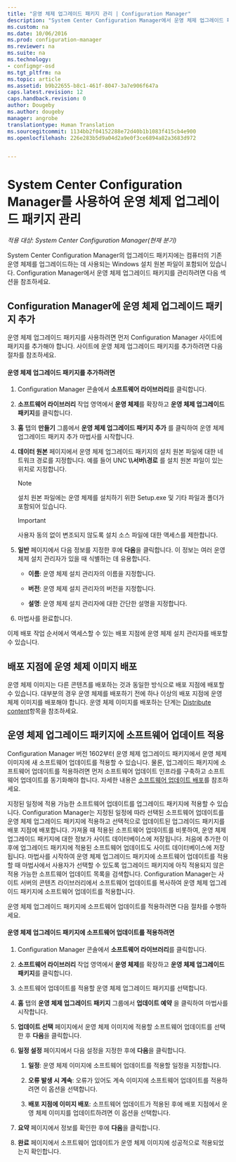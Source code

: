 ```yaml
---
title: "운영 체제 업그레이드 패키지 관리 | Configuration Manager"
description: "System Center Configuration Manager에서 운영 체제 업그레이드 패키지를 관리하는 방법을 알아봅니다."
ms.custom: na
ms.date: 10/06/2016
ms.prod: configuration-manager
ms.reviewer: na
ms.suite: na
ms.technology:
- configmgr-osd
ms.tgt_pltfrm: na
ms.topic: article
ms.assetid: b9b22655-b8c1-461f-8047-3a7e906f647a
caps.latest.revision: 12
caps.handback.revision: 0
author: Dougeby
ms.author: dougeby
manager: angrobe
translationtype: Human Translation
ms.sourcegitcommit: 1134bb2f04152288e72d40b1b1083f415cb4e900
ms.openlocfilehash: 226e283b5d9a04d2a9e0f3ce6894a82a3683d972


---
```

# <a name="manage-operating-system-upgrade-packages-with-system-center-configuration-manager"></a>System Center Configuration Manager를 사용하여 운영 체제 업그레이드 패키지 관리

*적용 대상: System Center Configuration Manager(현재 분기)*

System Center Configuration Manager의 업그레이드 패키지에는 컴퓨터의 기존 운영 체제를 업그레이드하는 데 사용되는 Windows 설치 원본 파일이 포함되어 있습니다. Configuration Manager에서 운영 체제 업그레이드 패키지를 관리하려면 다음 섹션을 참조하세요.

##  <a name="a-namebkmkaddosupgradepkgsa-add-operating-system-upgrade-packages-to-configuration-manager"></a><a name="BKMK_AddOSUpgradePkgs"></a> Configuration Manager에 운영 체제 업그레이드 패키지 추가  
 운영 체제 업그레이드 패키지를 사용하려면 먼저 Configuration Manager 사이트에 패키지를 추가해야 합니다. 사이트에 운영 체제 업그레이드 패키지를 추가하려면 다음 절차를 참조하세요.  

#### <a name="to-add-an-operating-system-upgrade-package"></a>운영 체제 업그레이드 패키지를 추가하려면  

1.  Configuration Manager 콘솔에서 **소프트웨어 라이브러리**를 클릭합니다.  

2.  **소프트웨어 라이브러리** 작업 영역에서 **운영 체제**를 확장하고 **운영 체제 업그레이드 패키지**를 클릭합니다.  

3.  **홈** 탭의 **만들기** 그룹에서 **운영 체제 업그레이드 패키지 추가** 를 클릭하여 운영 체제 업그레이드 패키지 추가 마법사를 시작합니다.  

4.  **데이터 원본** 페이지에서 운영 체제 업그레이드 패키지의 설치 원본 파일에 대한 네트워크 경로를 지정합니다. 예를 들어 UNC **\\\서버\경로** 를 설치 원본 파일이 있는 위치로 지정합니다.  

    > [!NOTE]  
    >  설치 원본 파일에는 운영 체제를 설치하기 위한 Setup.exe 및 기타 파일과 폴더가 포함되어 있습니다.  

    > [!IMPORTANT]  
    >  사용자 동의 없이 변조되지 않도록 설치 소스 파일에 대한 액세스를 제한합니다.  

5.  **일반** 페이지에서 다음 정보를 지정한 후에 **다음**을 클릭합니다. 이 정보는 여러 운영 체제 설치 관리자가 있을 때 식별하는 데 유용합니다.  

    -   **이름**: 운영 체제 설치 관리자의 이름을 지정합니다.  

    -   **버전**: 운영 체제 설치 관리자의 버전을 지정합니다.  

    -   **설명**: 운영 체제 설치 관리자에 대한 간단한 설명을 지정합니다.  

6.  마법사를 완료합니다.  

 이제 배포 작업 순서에서 액세스할 수 있는 배포 지점에 운영 체제 설치 관리자를 배포할 수 있습니다.  

##  <a name="a-namebkmkdistributebootimagesa-distribute-operating-system-images-to-a-distribution-point"></a><a name="BKMK_DistributeBootImages"></a> 배포 지점에 운영 체제 이미지 배포  
 운영 체제 이미지는 다른 콘텐츠를 배포하는 것과 동일한 방식으로 배포 지점에 배포할 수 있습니다. 대부분의 경우 운영 체제를 배포하기 전에 하나 이상의 배포 지점에 운영 체제 이미지를 배포해야 합니다. 운영 체제 이미지를 배포하는 단계는 [Distribute content](../../core/servers/deploy/configure/deploy-and-manage-content.md#a-namebkmkdistributea-distribute-content)항목을 참조하세요.  

##  <a name="a-namebkmkosupgradepkgapplyupdatesa-apply-software-updates-to-an-operating-system-upgrade-package"></a><a name="BKMK_OSUpgradePkgApplyUpdates"></a> 운영 체제 업그레이드 패키지에 소프트웨어 업데이트 적용  
 Configuration Manager 버전 1602부터 운영 체제 업그레이드 패키지에서 운영 체제 이미지에 새 소프트웨어 업데이트를 적용할 수 있습니다. 물론, 업그레이드 패키지에 소프트웨어 업데이트를 적용하려면 먼저 소프트웨어 업데이트 인프라를 구축하고 소프트웨어 업데이트를 동기화해야 합니다. 자세한 내용은 [소프트웨어 업데이트 배포](../../sum/deploy-use/deploy-software-updates.md)를 참조하세요.  

 지정된 일정에 적용 가능한 소프트웨어 업데이트를 업그레이드 패키지에 적용할 수 있습니다. Configuration Manager는 지정된 일정에 따라 선택된 소프트웨어 업데이트를 운영 체제 업그레이드 패키지에 적용하고 선택적으로 업데이트된 업그레이드 패키지를 배포 지점에 배포합니다. 가져올 때 적용된 소프트웨어 업데이트를 비롯하여, 운영 체제 업그레이드 패키지에 대한 정보가 사이트 데이터베이스에 저장됩니다. 처음에 추가한 이후에 업그레이드 패키지에 적용된 소프트웨어 업데이트도 사이트 데이터베이스에 저장됩니다. 마법사를 시작하여 운영 체제 업그레이드 패키지에 소프트웨어 업데이트를 적용할 때 마법사에서 사용자가 선택할 수 있도록 업그레이드 패키지에 아직 적용되지 않은 적용 가능한 소프트웨어 업데이트 목록을 검색합니다. Configuration Manager는 사이트 서버의 콘텐츠 라이브러리에서 소프트웨어 업데이트를 복사하여 운영 체제 업그레이드 패키지에 소프트웨어 업데이트를 적용합니다.  

 운영 체제 업그레이드 패키지에 소프트웨어 업데이트를 적용하려면 다음 절차를 수행하세요.  

#### <a name="to-apply-software-updates-to-an-operating-system-upgrade-package"></a>운영 체제 업그레이드 패키지에 소프트웨어 업데이트를 적용하려면  

1.  Configuration Manager 콘솔에서 **소프트웨어 라이브러리**를 클릭합니다.  

2.  **소프트웨어 라이브러리** 작업 영역에서 **운영 체제**를 확장하고 **운영 체제 업그레이드 패키지**를 클릭합니다.  

3.  소프트웨어 업데이트를 적용할 운영 체제 업그레이드 패키지를 선택합니다.  

4.  **홈** 탭의 **운영 체제 업그레이드 패키지** 그룹에서 **업데이트 예약** 을 클릭하여 마법사를 시작합니다.  

5.  **업데이트 선택** 페이지에서 운영 체제 이미지에 적용할 소프트웨어 업데이트를 선택한 후 **다음**을 클릭합니다.  

6.  **일정 설정** 페이지에서 다음 설정을 지정한 후에 **다음**을 클릭합니다.  

    1.  **일정**: 운영 체제 이미지에 소프트웨어 업데이트를 적용할 일정을 지정합니다.  

    2.  **오류 발생 시 계속**: 오류가 있어도 계속 이미지에 소프트웨어 업데이트를 적용하려면 이 옵션을 선택합니다.  

    3.  **배포 지점에 이미지 배포**: 소프트웨어 업데이트가 적용된 후에 배포 지점에서 운영 체제 이미지를 업데이트하려면 이 옵션을 선택합니다.  

7.  **요약** 페이지에서 정보를 확인한 후에 **다음**을 클릭합니다.  

8.  **완료** 페이지에서 소프트웨어 업데이트가 운영 체제 이미지에 성공적으로 적용되었는지 확인합니다.  



<!--HONumber=Nov16_HO1-->


